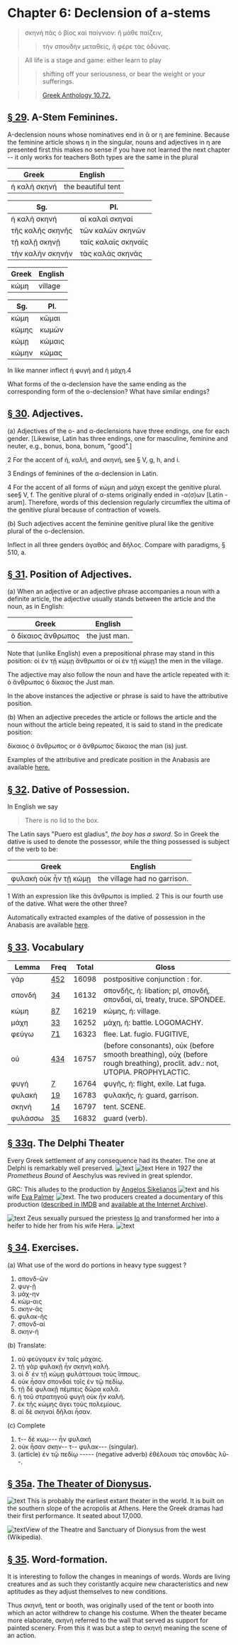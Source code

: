 # Chapter 6: Declension of a-stems



> σκηνὴ πᾶς ὁ βίος καὶ παίγνιον: ἢ μάθε παίζειν,
>> τὴν σπουδὴν μεταθείς, ἢ φέρε τὰς ὀδύνας.

> All life is a stage and  game: either learn to play
>> shifting off your seriousness, or bear the weight or your sufferings.


>> [Greek Anthology 10.72.](https://www.perseus.tufts.edu/hopper/text?doc=Perseus%3Atext%3A2008.01.0475%3Abook%3D10%3Achapter%3D72)




## [§ 29](#para29). Α-Stem Feminines.


Α-declension nouns whose
nominatives end in ᾱ or η are feminine. Because the
feminine article shows η in the singular, nouns and adjectives in η are presented first.<note n="GRC">this makes no sense if you have not learned the next chapter -- it only works for teachers</note> Both types are the same
in the plural

| Greek | English | 
| --- | -- | 
|  ἡ καλὴ σκηνή  |  the beautiful tent  |


| Sg. | Pl. | 
| --- | --- 
| ἡ καλὴ σκηνή | αἱ καλαὶ σκηναί | 
| τῆς καλῆς σκηνῆς | τῶν καλῶν σκηνῶν | 
| τῇ καλῇ σκηνῇ | ταῖς καλαῖς σκηναῖς | 
| τὴν καλὴν σκηνήν | τὰς καλὰς σκηνάς | 


| Greek | English | 
| --- | -- | 
|  κώμη  |  village  |

| Sg. | Pl. | 
| --- | --- 
| κώμη | κῶμαι | 
| κώμης | κωμῶν | 
| κώμῃ | κώμαις | 
| κώμην | κώμας | 



In like manner inflect ἡ φυγή and ἡ μάχη.4



What forms of the α-declension have the same ending as the corresponding form of the ο-declension? What have similar endings?

## [§ 30](#para30). Adjectives.


(a) Adjectives of the ο- and α-declensions have three endings, one for each gender. [Likewise,
Latin has three endings, one for masculine, feminine and neuter, e.g., bonus, bona, bonum, "good".]


2 For the accent of ἡ, καλή, and σκηνή, see § V, g, h, and i.

3 Endings of feminines of the α-declension in Latin.

4 For the accent of all forms of κώμη and μάχη except the genitive plural.
see§ V, f. The genitive plural of α-stems originally ended in -α(σ)ων [Latin
-arum]. Therefore, words of this declension regularly circumflex the ultima
of the genitive plural because of contraction of vowels.



<pb n="16"/>

(b) Such adjectives accent the feminine genitive plural
like the genitive plural of the o-declension.

Inflect in all three genders ἀγαθός and δῆλος. Compare with paradigms, § 510, a.

## [§ 31](#para31). Position of Adjectives.


(a) When an adjective or
an adjective phrase accompanies a noun with a definite
article, the adjective usually stands between the article
and the noun, as in English:

| Greek | English | 
| --- | -- | 
|  ὁ δίκαιος ἄνθρωπος  |  the just man.  |


Note that (unlike English) even a prepositional phrase
may stand in this position:
οἱ ἐν τῇ κώμῃ ἄνθρωποι or οἱ ἐν τῇ κώμῃ1 the men in the village.



The adjective may also follow the noun and have the article repeated with it:
ὁ ἄνθρωπος ὁ δίκαιος the Just man.




In the above instances the adjective or phrase is said to
have the attributive position.




(b) When an adjective precedes the article or follows
the article and the noun without the article being repeated, it is said to stand in the predicate position:




δίκαιος ὁ ἄνθρωπος or ὁ ἄνθρωπος δίκαιος the man (is) just. 



Examples of the attributive and predicate position in the Anabasis are available [here.](https://github.com/gregorycrane/CrosbySchaeffer2.0/blob/main/chaps/vocpassages/attribsdelc12.md)

## [§ 32](#para32). Dative of Possession.


In English we say
>  There is no lid to the box.<br/>

The Latin says "Puero est gladius", *the boy has a sword*.
So in Greek the dative is used to denote
the possessor, while the thing possessed is subject of the
verb to be:

| Greek | English | 
| --- | -- | 
|  φυλακὴ οὐκ ἦν τῇ κώμῃ  |  the village had no garrison.  |




1 With an expression like this ἄνθρωποι is implied.
2 This is our fourth use of the dative. What were the other three?



Automatically extracted examples of the dative of possession in the Anabasis are available [here](https://github.com/gregorycrane/CrosbySchaeffer2.0/blob/main/chaps/vocpassages/datposs.md).



<pb n="17"/>


## [§ 33](#para33). Vocabulary



| Lemma | Freq | Total | Gloss |
| --- | --- | --- | -- |
| γάρ | [452](https://github.com/gregorycrane/CrosbySchaeffer2.0/tree/main/chaps/vocpassages/0032-006/γάρ.md) | 16098 | postpositive conjunction : for.
| σπονδή | [34](https://github.com/gregorycrane/CrosbySchaeffer2.0/tree/main/chaps/vocpassages/0032-006/σπονδή.md) | 16132 | σπονδῆς, ἡ: libation; pl, σπονδή, σπονδαί, αἱ, treaty, truce. SPONDEE.
| κώμη | [87](https://github.com/gregorycrane/CrosbySchaeffer2.0/tree/main/chaps/vocpassages/0032-006/κώμη.md) | 16219 | κώμης, ἡ: village.
| μάχη | [33](https://github.com/gregorycrane/CrosbySchaeffer2.0/tree/main/chaps/vocpassages/0032-006/μάχη.md) | 16252 | μάχη, ἡ: battle. LOGOMACHY.
| φεύγω | [71](https://github.com/gregorycrane/CrosbySchaeffer2.0/tree/main/chaps/vocpassages/0032-006/φεύγω.md) | 16323 | flee. Lat. fugio. FUGITIVE,
| οὐ | [434](https://github.com/gregorycrane/CrosbySchaeffer2.0/tree/main/chaps/vocpassages/0032-006/οὐ.md) | 16757 | (before consonants), οὐκ (before smooth breathing), οὐχ (before rough breathing), proclit. adv.: not, UTOPIA. PROPHYLACTIC.
| φυγή | [7](https://github.com/gregorycrane/CrosbySchaeffer2.0/tree/main/chaps/vocpassages/0032-006/φυγή.md) | 16764 | φυγῆς, ἡ: flight, exile. Lat fuga.
| φυλακή | [19](https://github.com/gregorycrane/CrosbySchaeffer2.0/tree/main/chaps/vocpassages/0032-006/φυλακή.md) | 16783 | φυλακῆς, ἡ: guard, garrison.
| σκηνή | [14](https://github.com/gregorycrane/CrosbySchaeffer2.0/tree/main/chaps/vocpassages/0032-006/σκηνή.md) | 16797 | tent. SCENE.
| φυλάσσω | [35](https://github.com/gregorycrane/CrosbySchaeffer2.0/tree/main/chaps/vocpassages/0032-006/φυλάττω.md) | 16832 | guard (verb).



## [§ 33q](#para33q). The Delphi Theater


Every Greek settlement of any consequence had its theater. The one at Delphi is remarkably well preserved.
![text](https://github.com/gregorycrane/CrosbySchaeffer2.0/blob/main/chaps/images/DelphiTheater.jpg?raw=true)
![text](https://upload.wikimedia.org/wikipedia/commons/thumb/9/91/Delfoi8.jpg/1280px-Delfoi8.jpg)
Here in 1927 the *Prometheus Bound* of Aeschylus was revived in great splendor.


GRC: This alludes to the production by [Angelos Sikelianos](https://en.wikipedia.org/wiki/Angelos_Sikelianos) ![text](https://upload.wikimedia.org/wikipedia/commons/8/8d/Sikelianos.jpg) and his wife [Eva Palmer](https://en.wikipedia.org/wiki/Eva_Palmer-Sikelianos) ![text](https://press.princeton.edu/sites/default/files/styles/hero_square/public/image/2021-02/Eva%20Palmer%20Sikelianos%20Hero.png?itok=mOJELVUg). The two producers created a documentary of this production ([described in IMDB](https://www.imdb.com/title/tt0232478) and [available at the Internet Archive](https://archive.org/details/prometheus-2020)).


![text](https://www.bsa.ac.uk/wp-content/uploads/2018/11/Eleni-Sikelianos-From-Delphi-1927.jpeg) Zeus sexually pursued the priestess [Io](https://en.wikipedia.org/wiki/Io_(mythology)) and transformed her into a heifer to hide her from his wife Hera. ![text](https://apolloncamping.gr/images/speasyimagegallery/albums/13/images/aeschylus-prometheus-bound.-first-delphic-festivals-1927.jpeg)



## [§ 34](#para34). Exercises.




(a) What use of the word do portions in heavy type suggest ?

1. σπονδ-ῶν
2. φυγ-ῇ
3. μάχ-ην
4. κώμ-αις
5. σκην-άς
6. φυλακ-ῆς
7. σπονδ-αί
8. σκην-ή

(b) Translate:

1. οὐ φεύγομεν ἐν ταῖς μάχαις.
2. τῇ γὰρ φυλακῇ ἦν σκηνὴ καλή.
3. οἱ δ᾽ ἐν τῇ κώμῃ φυλάττουσι τοὺς ἵππους.
4. οὐκ ἦσαν σπονδαὶ τοῖς ἐν τῷ πεδίῳ.
5. τῇ δὲ φυλακῇ πέμπεις δῶρα καλά.
6. ἡ τοῦ στρατηγοῦ φυγὴ οὐκ ἦν καλή.
7. ἐκ τῆς κώμης ἄγει τοὺς πολεμίους.
8. αἱ δὲ σκηναὶ δῆλαι ἧσαν.



(c) Complete

1. τ-- δὲ κωμ--- ἦν φυλακή
2. οὐκ ἦσαν σκην-- τ-- φυλακ--- (singular).
3. (article) ἐν τῷ πεδίῳ ----- (negative adverb) ἐθέλουσι τὰς σπονδὰς λῡ--.

<pb n="18"/>


## [§ 35a](#para35a). [The Theater of Dionysus](https://en.wikipedia.org/wiki/Theatre_of_Dionysus).




![text](https://github.com/gregorycrane/CrosbySchaeffer2.0/blob/main/chaps/images/theatdion.jpg?raw=true)
This is probably the earliest extant theater in the world. It is built on the
southern slope of the acropolis at Athens. Here the Greek dramas had their first performance. It seated about 17,000.


![text](https://upload.wikimedia.org/wikipedia/commons/thumb/e/ee/Athen_Akropolis_%2818512008726%29.jpg/1024px-Athen_Akropolis_%2818512008726%29.jpg)View of the Theatre and Sanctuary of Dionysus from the west (Wikipedia).

## [§ 35](#para35). Word-formation.


It is interesting to follow the
changes in meanings of words. Words are living creatures and as such they coristantly acquire new characteristics and new aptitudes as they adjust themselves to new conditions.

Thus σκηνή, tent or booth, was originally used of the tent or
booth into which an actor withdrew to change his costume.
When the theater became more elaborate, σκηνή referred to the
wall that served as support for painted scenery. From this it
was but a step to σκηνή meaning the scene of an action.

<pb n="19"/>




